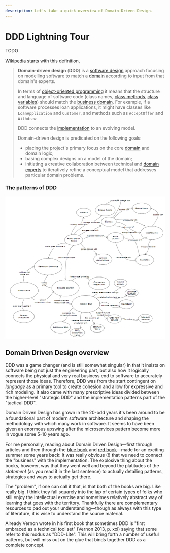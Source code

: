 ```yaml
---
description: Let's take a quick overview of Domain Driven Design.
---
```


# DDD Lightning Tour

TODO

[Wikipedia](https://en.wikipedia.org/wiki/Domain-driven\_design) starts with this definition,

> **Domain-driven design** (**DDD**) is a [software design](https://en.wikipedia.org/wiki/Software\_design) approach focusing on modelling software to match a [domain](https://en.wikipedia.org/wiki/Domain\_\(software\_engineering\)) according to input from that domain's experts.
>
> In terms of [object-oriented programming](https://en.wikipedia.org/wiki/Object-oriented\_programming) it means that the structure and language of software code (class names, [class methods](https://en.wikipedia.org/wiki/Class\_method), [class variables](https://en.wikipedia.org/wiki/Class\_variable)) should match the [business domain](https://en.wikipedia.org/wiki/Business\_domain). For example, if a software processes loan applications, it might have classes like `LoanApplication` and `Customer`, and methods such as `AcceptOffer` and `Withdraw`.
>
> DDD connects the [implementation](https://en.wikipedia.org/wiki/Implementation) to an evolving model.
>
> Domain-driven design is predicated on the following goals:
>
> * placing the project's primary focus on the core [domain](https://en.wikipedia.org/wiki/Domain\_\(software\_engineering\)) and domain logic;
> * basing complex designs on a model of the domain;
> * initiating a creative collaboration between technical and [domain experts](https://en.wikipedia.org/wiki/Domain\_expert) to iteratively refine a conceptual model that addresses particular domain problems.

### The patterns of DDD

![How the patterns match up, as presented in Eric Evans's book (2003)](../.gitbook/assets/DomainDrivenDesignReference.png)

## Domain Driven Design overview

DDD was a game changer (and is still somewhat singular) in that it insists on software being not just the engineering part, but also how it logically connects the physical and very real business end to software to accurately represent those ideas. Therefore, DDD was from the start contingent on _language_ as a primary tool to create cohesion and allow for expressive and rich modeling. It also came with many prescriptive ideas divided between the higher-level "strategic DDD" and the implementation patterns part of the "tactical DDD".

Domain Driven Design has grown in the 20-odd years it's been around to be a foundational part of modern software architecture and shaping the methodology with which many work in software. It seems to have been given an enormous upswing after the microservices pattern become more in vogue some 5-10 years ago.

For me personally, reading about Domain Driven Design—first through articles and then through the [blue book](https://www.domainlanguage.com/ddd/blue-book/) and [red book](https://kalele.io/books/)—made for an exciting summer some years back: It was really obvious (!) that we need to connect the "business" with the implementation. The explosive thing about the books, however, was that they went well and beyond the platitudes of the _statement_ (as you read it in the last sentence) to actually detailing patterns, strategies and ways to actually get there.

The "problem", if one can call it that, is that both of the books are big. Like really big. I think they fall squarely into the lap of certain types of folks who still enjoy the intellectual exercise and sometimes relatively abstract way of learning that goes with the territory. Thankfully there are complementary resources to pad out your understanding—though as always with this type of literature, it is wise to understand the source material.

Already Vernon wrote in his first book that sometimes DDD is "first embraced as a technical tool set" (Vernon 2013, p. xxi) saying that some refer to this modus as "DDD-Lite". This will bring forth a number of useful patterns, but will miss out on the glue that binds together DDD as a complete concept.
